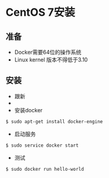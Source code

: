 # CentOS 7安装

## 准备
- Docker需要64位的操作系统
- Linux kernel 版本不得低于3.10

## 安装
- 跟新
- 
- 安装docker
```bash
$ sudo apt-get install docker-engine
```

- 启动服务
```bash
$ sudo service docker start
```

- 测试
```bash
$ sudo docker run hello-world

